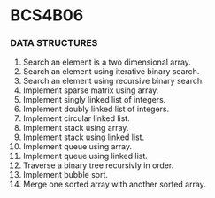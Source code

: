 # BCS4B06

### DATA STRUCTURES

1. Search an element is a two dimensional array.
2. Search an element using iterative binary search.
3. Search an element using recursive binary search.
4. Implement sparse matrix using array.
5. Implement singly linked list of integers.
6. Implement doubly linked list of integers.
7. Implement circular linked list.
8. Implement stack using array.
9. Implement stack using linked list.
10. Implement queue using array.
11. Implement queue using linked list.
12. Traverse a binary tree recursivly in order. 
13. Implement bubble sort.
14. Merge one sorted array with another sorted array.
